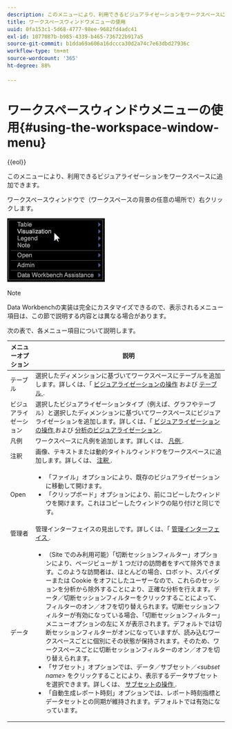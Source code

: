 ```yaml
---
description: このメニューにより、利用できるビジュアライゼーションをワークスペースに追加できます。
title: ワークスペースウィンドウメニューの使用
uuid: 0fa153c1-5d68-4777-98ee-9682fd4adc41
exl-id: 1077087b-b985-4339-b465-736722b917a5
source-git-commit: b1dda69a606a16dccca30d2a74c7e63dbd27936c
workflow-type: tm+mt
source-wordcount: '365'
ht-degree: 88%

---
```


# ワークスペースウィンドウメニューの使用{#using-the-workspace-window-menu}

{{eol}}

このメニューにより、利用できるビジュアライゼーションをワークスペースに追加できます。

ワークスペースウィンドウで（ワークスペースの背景の任意の場所で）右クリックします。

![](assets/mnu_workspace.png)

>[!NOTE]
>
>Data Workbenchの実装は完全にカスタマイズできるので、表示されるメニュー項目は、この節で説明する内容とは異なる場合があります。

次の表で、各メニュー項目について説明します。

<table id="table_00C0D3E6098E473E8D3B66F48FB635B3"> 
 <thead> 
  <tr> 
   <th colname="col1" class="entry"> メニューオプション </th> 
   <th colname="col2" class="entry"> 説明 </th> 
  </tr> 
 </thead>
 <tbody> 
  <tr> 
   <td colname="col1"> テーブル </td> 
   <td colname="col2"> 選択したディメンションに基づいてワークスペースにテーブルを追加します。詳しくは、「 <a href="../../../home/c-get-started/c-vis/c-vis.md#concept-f6c7728d5aaa4304bbf2e4dfaed48739"> ビジュアライゼーションの操作</a> および <a href="../../../home/c-get-started/c-analysis-vis/c-tables/c-tables.md#concept-c632cb8ad9724f90ac5c294d52ae667f"> テーブル </a>. </td> 
  </tr> 
  <tr> 
   <td colname="col1"> ビジュアライゼーション </td> 
   <td colname="col2"> 選択したビジュアライゼーションタイプ（例えば、グラフやテーブル）と選択したディメンションに基づいてワークスペースにビジュアライゼーションを追加します。詳しくは、「 <a href="../../../home/c-get-started/c-vis/c-vis.md#concept-f6c7728d5aaa4304bbf2e4dfaed48739"> ビジュアライゼーションの操作 </a> および <a href="../../../home/c-get-started/c-analysis-vis/c-analysis-vis.md#concept-cb5b9716d3404b2b888a55b3efec1fa5"> 分析のビジュアライゼーション </a>. </td> 
  </tr> 
  <tr> 
   <td colname="col1"> 凡例 </td> 
   <td colname="col2"> ワークスペースに凡例を追加します。詳しくは、 <a href="../../../home/c-get-started/c-analysis-vis/c-legends/c-legends.md#concept-ba7a886967314ee5aa358f5949665494"> 凡例 </a>. </td> 
  </tr> 
  <tr> 
   <td colname="col1"> 注釈 </td> 
   <td colname="col2"> 画像、テキストまたは動的タイトルウィンドウをワークスペースに追加します。詳しくは、 <a href="../../../home/c-get-started/c-analysis-vis/c-annots/c-annots.md#concept-ab80edcbc4204dd78c73630511f75ab0"> 注釈 </a>. </td> 
  </tr> 
  <tr> 
   <td colname="col1"> Open </td> 
   <td colname="col2"> <p> 
     <ul id="ul_173273B72EE24A52927B59E63F0BF19B"> 
      <li id="li_1EF395A0425047A9981891A0D9D29F07">「<span class="wintitle">ファイル</span>」オプションにより、既存のビジュアライゼーションに移動して開けます。 </li> 
      <li id="li_E02E8929B8E247B0A46F6D708C51B1E2">「<span class="wintitle">クリップボード</span>」オプションにより、前にコピーしたウィンドウを開けます。これはコピーしたウィンドウの貼り付けと同じです。 </li> 
     </ul> </p> </td> 
  </tr> 
  <tr> 
   <td colname="col1"> 管理者 </td> 
   <td colname="col2"> 管理インターフェイスの見出しです。詳しくは、「 <a href="../../../home/c-get-started/c-admin-intrf/c-admin-intrf.md#concept-855c1a91e1a948969fab592adca15f74"> 管理インターフェイス </a>. </td> 
  </tr> 
  <tr> 
   <td colname="col1"> データ </td> 
   <td colname="col2"> <p> 
     <ul id="ul_CFAC2CBB10464079A78A9127C25482FF"> 
      <li id="li_78C64D2602674C2D85509422FF055D5C">（Site でのみ利用可能）「<span class="wintitle">切断セッションフィルター</span>」オプションにより、ページビューが 1 つだけの訪問者をすべて除外できます。このような訪問者は、ほとんどの場合、ロボット、スパイダーまたは Cookie をオフにしたユーザーなので、これらのセッションを分析から除外することにより、正確な分析を行えます。<span class="uicontrol">データ</span>／<span class="uicontrol">切断セッションフィルター</span>をクリックすることによって、フィルターのオン／オフを切り替えられます。<span class="wintitle">切断セッションフィルター</span>が有効になっている場合、「<span class="wintitle">切断セッションフィルター</span>」メニューオプションの左に X が表示されます。デフォルトでは<span class="wintitle">切断セッションフィルター</span>がオンになっていますが、読み込むワークスペースごとに個別にその状態が保持されます。そのため、ワークスペースごとに切断セッションフィルターのオン／オフを切り替えられます。 </li> 
      <li id="li_DB69A4EAD6964CCEAE59E1B2E9CED394">「<span class="wintitle">サブセット</span>」オプションでは、<span class="uicontrol">データ</span>／<span class="uicontrol">サブセット</span>／<i>&lt;<span class="uicontrol">subset name</span>&gt;</i> をクリックすることにより、表示するデータサブセットを選択できます。詳しくは、 <a href="../../../home/c-get-started/c-vis/c-wk-subsets/c-wk-subsets.md#concept-43809322b6374d5cb2536630a13e943b"> サブセットの操作 </a>. </li> 
      <li id="li_1B3C3835F1F94028AA45FC29D04F8CF8">「<span class="wintitle">自動生成レポート時刻</span>」オプションでは、レポート時刻指標とデータセットとの同期が維持されます。デフォルトでは有効になっています。 </li> 
     </ul> </p> </td> 
  </tr> 
 </tbody> 
</table>
